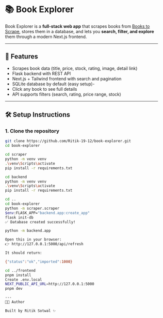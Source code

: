 # 📚 Book Explorer

Book Explorer is a **full-stack web app** that scrapes books from [Books to Scrape](https://books.toscrape.com/), stores them in a database, and lets you **search, filter, and explore** them through a modern Next.js frontend.

---

## 🚀 Features
- Scrapes book data (title, price, stock, rating, image, detail link)
- Flask backend with REST API
- Next.js + Tailwind frontend with search and pagination
- SQLite database by default (easy setup)-
- Click any book to see full details
- API supports filters (search, rating, price range, stock)

---

## 🛠️ Setup Instructions

### 1. Clone the repository
```bash
git clone https://github.com/Ritik-19-12/book-explorer.git
cd book-explorer

cd scraper
python -m venv venv
.\venv\Scripts\activate
pip install -r requirements.txt

cd backend
python -m venv venv
.\venv\Scripts\activate
pip install -r requirements.txt

cd ..
cd book-explorer
python -m scraper.scraper
$env:FLASK_APP="backend.app:create_app"
flask init-db
✅ Database created successfully!

python -m backend.app

Open this in your browser:
👉 http://127.0.0.1:5000/api/refresh

It should return:

{"status":"ok","imported":1000}

cd ../frontend
pnpm install
Create .env.local
NEXT_PUBLIC_API_URL=http://127.0.0.1:5000
pnpm dev

---
👨‍💻 Author

Built by Ritik Sotwal ✨

